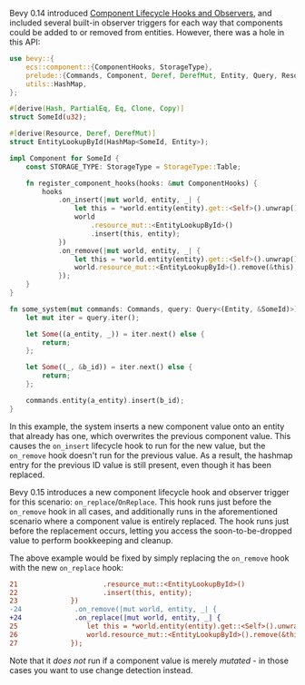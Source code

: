 <!-- Component Lifecycle Hook & Observer Trigger for replaced values -->
<!-- https://github.com/bevyengine/bevy/pull/14212 -->

Bevy 0.14 introduced [Component Lifecycle Hooks and Observers](https://bevyengine.org/news/bevy-0-14/#ecs-hooks-and-observers), and included several built-in observer triggers for each way that components could be added to or removed from entities. However, there was a hole in this API:

```rust
use bevy::{
    ecs::component::{ComponentHooks, StorageType},
    prelude::{Commands, Component, Deref, DerefMut, Entity, Query, Resource},
    utils::HashMap,
};

#[derive(Hash, PartialEq, Eq, Clone, Copy)]
struct SomeId(u32);

#[derive(Resource, Deref, DerefMut)]
struct EntityLookupById(HashMap<SomeId, Entity>);

impl Component for SomeId {
    const STORAGE_TYPE: StorageType = StorageType::Table;

    fn register_component_hooks(hooks: &mut ComponentHooks) {
        hooks
            .on_insert(|mut world, entity, _| {
                let this = *world.entity(entity).get::<Self>().unwrap();
                world
                    .resource_mut::<EntityLookupById>()
                    .insert(this, entity);
            })
            .on_remove(|mut world, entity, _| {
                let this = *world.entity(entity).get::<Self>().unwrap();
                world.resource_mut::<EntityLookupById>().remove(&this);
            });
    }
}

fn some_system(mut commands: Commands, query: Query<(Entity, &SomeId)>) {
    let mut iter = query.iter();

    let Some((a_entity, _)) = iter.next() else {
        return;
    };

    let Some((_, &b_id)) = iter.next() else {
        return;
    };

    commands.entity(a_entity).insert(b_id);
}
```

In this example, the system inserts a new component value onto an entity that already has one,
which overwrites the previous component value.
This causes the `on_insert` lifecycle hook to run for the new value,
but the `on_remove` hook doesn't run for the previous value.
As a result, the hashmap entry for the previous ID value is still present, even though it has been replaced.

Bevy 0.15 introduces a new component lifecycle hook and observer trigger for this scenario: `on_replace`/`OnReplace`.
This hook runs just before the `on_remove` hook in all cases,
and additionally runs in the aforementioned scenario where a component value is entirely replaced.
The hook runs just before the replacement occurs,
letting you access the soon-to-be-dropped value to perform bookkeeping and cleanup.

The above example would be fixed by simply replacing the `on_remove` hook with the new `on_replace` hook:

```diff
21                     .resource_mut::<EntityLookupById>()                                          
22                     .insert(this, entity);       
23             })                                   
-24             .on_remove(|mut world, entity, _| {  
+24             .on_replace(|mut world, entity, _| {
25                 let this = *world.entity(entity).get::<Self>().unwrap();                         
26                 world.resource_mut::<EntityLookupById>().remove(&this);                          
27             });                                  
```


Note that it *does not* run if a component value is merely *mutated* - in those cases you want to use change detection instead.

